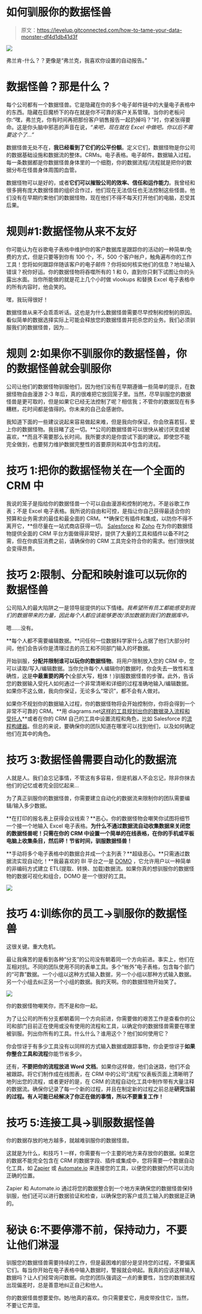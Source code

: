 # 如何驯服你的数据怪兽

> 原文：<https://levelup.gitconnected.com/how-to-tame-your-data-monster-df4d1db41d3f>

![](img/f732d08b878928aafb0531125ef66f72.png)

弗兰肯-什么？？更像是“弗兰克，我喜欢你设置的自动报告。”

# 数据怪兽？那是什么？

每个公司都有一个数据怪兽。它是隐藏在你的多个电子邮件链中的大量电子表格中的东西。隐藏在巨魔桥下的存在就是你不可靠的客户关系管理。当你的老板问你:“嘿，弗兰克，你有时间再把那份客户销售报告一起扔掉吗？”时，你紧张得要命。这是你头脑中邪恶的声音在说，*“来吧，现在就在 Excel 中做吧。你以后不需要这个了…”*

数据怪兽无处不在，**我已经看到了它们的公平份额**。定义它们，数据怪物是你公司的数据基础设施和数据流的整体。CRMs。电子表格。电子邮件。数据输入过程。每一条数据都是你数据怪兽身体里的一个细胞，你的数据流程/流程就是把你的数据分布在怪兽身体周围的血管。

数据怪物可以是好的，或者**它们可以摧毁公司的效率、信任和运作能力**。我曾经和很多拥有庞大数据怪兽的组织合作过，他们现在无法信任也无法控制这些怪兽。他们没有在早期约束他们的数据怪物，现在他们不得不每天打开他们的电脑，忍受其后果。

# **规则#1:数据怪物从来不友好**

你可能认为在谷歌电子表格中维护你的客户数据库是跟踪你的活动的一种简单/免费的方式，但是只要等到你有 100 个，不，500 个客户帐户，触角遍布你的工作工具！您将如何跟踪伴随该客户的电子邮件？你将如何核实他们的信息？地址输入错误？祝你好运。你的数据怪物将吞噬所有的 1 和 0，直到你只剩下试图让你的头露出水面。当你所能做的就是花上几个小时做 vlookups 和替换 Excel 电子表格中的所有内容时，他会笑的。

嘿，我玩得很好！

数据怪兽从来不会乖乖听话。这也是为什么数据怪兽需要尽早控制和控制的原因。看似简单的数据选择实际上可能会释放您的数据怪兽并扼杀您的业务。我们必须驯服我们的数据怪兽，因为…

# **规则 2:如果你不驯服你的数据怪兽，你的数据怪兽就会驯服你**

公司让他们的数据怪物驯服他们，因为他们没有在早期遵循一些简单的提示，在数据怪物自由漫游 2-3 年后，真的很难把它放回笼子里。当然，尽早驯服您的数据怪兽是更可取的，但是如果它已经无法控制了呢？相信我；不管你的数据现在有多糟糕，花时间都是值得的。你未来的自己会感谢你。

我知道下面的一些建议说起来容易做起来难，但是我向你保证，你会欣喜若狂，爱上你的数据怪物。我目睹了这一切。**公司的数据怪兽可以很快从被讨厌变成被喜欢，**而且不需要那么长时间。我所要求的是你尝试下面的建议。即使您不能完全做到，也要努力维护数据完整性的首要原则和其中包含的流程。

# 技巧 1:把你的数据怪物关在一个全面的 CRM 中

我说的笼子是指给你的数据怪兽一个可以自由漫游和控制的地方。不是谷歌工作表；不是 Excel 电子表格。我所说的自由和可控，是指让你自己获得最适合你的预算和业务需求的最佳和最全面的 CRM。**确保它有插件和集成，以防你不得不离开它，**但尽量在一站式商店获得一切。 [Salesforce](https://salesforce.com) 和 [Zoho](https://zoho.com/crm) 在为你的数据怪物提供全面的 CRM 平台方面做得非常好，提供了大量的工具和插件以备不时之需，但在你疯狂消费之前，请确保你的 CRM 工具完全符合你的需求。他们很快就会变得昂贵。

# 技巧 2:限制、分配和映射谁可以玩你的数据怪兽

公司陷入的最大陷阱之一是领导层提供的以下情绪。*我希望所有员工都能感受到我们的数据带来的力量，因此每个人都应该能够更改/添加数据到我们的数据库中。*

嗯……没有。

**每个人都不需要编辑数据。**问任何一位数据科学家什么占据了他们大部分时间，他们会告诉你是清理过去的员工和不同部门输入的坏数据。

开始驯服，**分配并限制谁可以玩你的数据怪物**。将用户限制放入您的 CRM 中，您可以读取/写入/编辑数据。当你允许每个人编辑你的数据时，你会失去一致性和准确性，这是**中最重要的两个**(全部大写，粗体！)驯服数据怪兽的步骤。此外，告诉您的数据输入受托人如何通过一个非常清晰和详细的过程准确地输入/编辑数据。如果你不这么做，我向你保证，无论多么“常识”，都不会有人做对。

如果你不规划你的数据输入过程，你的数据怪物将会开始控制你，你将会得到一个非常不可靠的 CRM。**用 diagrams.net[这样的工具规划出你的数据录入流程和受托人](https://diagrams.net)**或者在你的 CRM 自己的工具中设置流程和角色，比如 Salesforce 的[流程构建器](https://trailhead.salesforce.com/en/content/learn/modules/business_process_automation/process_builder)。但总的来说，要确保你的团队知道在哪里可以找到他们，以及如何确定他们在其中的角色。

# 技巧 3:数据怪兽需要自动化的数据流

人就是人。我们会忘记事情，不管这有多容易，但是机器人不会忘记，除非你抹去他们的记忆或者完全回忆起来…

为了真正驯服你的数据怪兽，你需要建立自动化的数据流来限制你的团队需要编辑/输入多少数据。

**在打印的报名表上获得会议线索？**恶心。你的数据怪物会嘲笑你试图将细节一个接一个地输入 Excel 电子表格。**为什么不通过数据流自动收集数据来关闭您的数据怪兽呢！只需在你的 CRM 中设置一个简单的在线表格，在你的手机或平板电脑上收集条目，然后砰！节省时间，驯服数据怪兽！**

**手动将多个电子表格中的数据合并成一个主列表？**超级恶心。**只需通过数据流实现自动化！**我最喜欢的 BI 平台之一是 [DOMO](https://knowledge.domo.com/Prepare/Magic_Transforms/ETL_DataFlows/01Creating_an_ETL_DataFlow) ，它允许用户以一种简单的非编码方式建立 ETL(提取、转换、加载)数据流。如果你真的想驯服你的数据怪物的数据可视化和组合，DOMO 是一个很好的工具。

![](img/2ccec98b86fa080c6792bcc0419a9965.png)

# 技巧 4:训练你的员工->驯服你的数据怪兽

这很关键。重大危机。

最让我痛苦的是看到各种“分支”的公司没有朝着同一个方向前进。事实上，他们在互相对抗。不同的团队使用不同的表单工具。多个“帐外”电子表格，包含每个部门的“可靠”数据。一个小组以这种方式输入数据，另一个小组以那种方式输入数据。另一个小组去纠正另一个小组的数据。我的天啊。你的数据怪物开始笑了。

![](img/c870da5dee3010cc39fea5cf2b76d86a.png)

你的数据怪物嘲笑你，而不是和你一起。

为了让公司的所有分支都朝着同一个方向前进，你需要做的艰苦工作是查看你的公司和部门目前正在使用或没有使用的流程和工具，以确定你的数据怪兽需要在哪里被驯服。列出你所有的工具。什么什么？谁用这个？他们如何使用它？

你会惊讶于有多少工具没有以同样的方式输入数据或跟踪事物，你会更惊讶于**如果你整合工具和流程**你能节省多少。

还有，**不要把你的流程放进 Word 文档**。如果你这样做，他们会迷路，他们不会被跟踪。将它们制作成在线图表，在 CRM 中的公司“流程”仪表板页面上清晰明了地列出您的流程，或者更好的是，在 CRM 的流程自动化工具中制作带有大量注释的数据流。确保你记录了每一个新的过程，并且在制定新的过程之前总是**研究当前的过程。有人可能已经解决了你正在做的事情，所以不要重复工作！**

# 技巧 5:连接工具->驯服数据怪兽

你的数据存放的地方越多，就越难驯服你的数据怪兽。

这就是为什么，和技巧 1 一样，你需要有一个主要的地方来存放你的数据。如果您的数据不能完全包含在 CRM 的数据字段、插件或集成中，您将需要一个数据自动化工具，如 [Zapier](https://zapier.com) 或 [Automate.io](https://automate.io/) 来连接您的工具，以便您的数据仍然可以流向正确的位置。

Zapier 和 Automate.io 通过将您的数据整合到一个地方来确保您的数据怪兽保持驯服，他们还可以进行数据验证和检查，以确保您的客户或员工输入的数据是正确的。

# 秘诀 6:不要停滞不前，保持动力，不要让他们淋湿

驯服您的数据怪兽需要持续的工作，但是最困难的部分是坚持您的过程，不要偏离它们。每当你开始在电子表格中输入数据时，警报就会响起。我真的应该这样输入数据吗？让人们经常询问数据。向您的团队强调这一点的重要性，当您的数据流程出现偏差时，总是善意地纠正自己和他人。

你的数据怪兽想要爱你。她/他真的喜欢。你只需要爱它，用皮带拴住它，当然，不要让它弄湿。